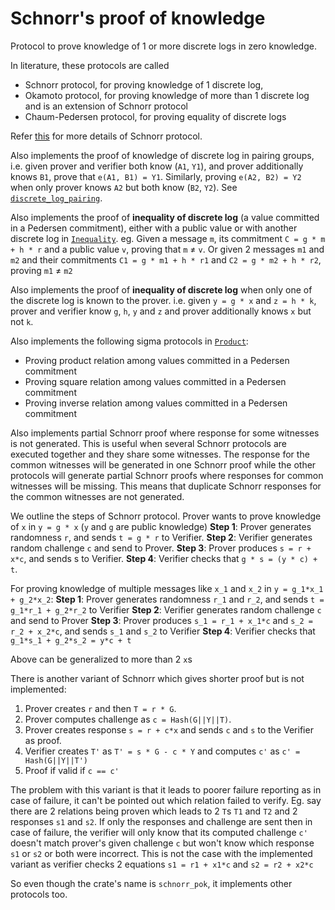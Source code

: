 # Schnorr's proof of knowledge

<!-- cargo-rdme start -->

Protocol to prove knowledge of 1 or more discrete logs in zero knowledge.

In literature, these protocols are called
- Schnorr protocol, for proving knowledge of 1 discrete log,
- Okamoto protocol, for proving knowledge of more than 1 discrete log and is an extension of Schnorr protocol
- Chaum-Pedersen protocol, for proving equality of discrete logs

Refer [this](https://crypto.stanford.edu/cs355/19sp/lec5.pdf) for more details of Schnorr protocol.


Also implements the proof of knowledge of discrete log in pairing groups, i.e. given prover and verifier
both know (`A1`, `Y1`), and prover additionally knows `B1`, prove that `e(A1, B1) = Y1`. Similarly,
proving `e(A2, B2) = Y2` when only prover knows `A2` but both know (`B2`, `Y2`). See [`discrete_log_pairing`].

Also implements the proof of **inequality of discrete log** (a value committed in a Pedersen commitment),
either with a public value or with another discrete log in [`Inequality`]. eg. Given a message `m`,
its commitment `C = g * m + h * r` and a public value `v`, proving that `m` ≠ `v`. Or given 2 messages
`m1` and `m2` and their commitments `C1 = g * m1 + h * r1` and `C2 = g * m2 + h * r2`, proving `m1` ≠ `m2`

Also implements the proof of **inequality of discrete log** when only one of the discrete log is known to
the prover. i.e. given `y = g * x` and `z = h * k`, prover and verifier know `g`, `h`, `y` and `z` and
prover additionally knows `x` but not `k`.

Also implements the following sigma protocols in [`Product`]:
- Proving product relation among values committed in a Pedersen commitment
- Proving square relation among values committed in a Pedersen commitment
- Proving inverse relation among values committed in a Pedersen commitment

Also implements partial Schnorr proof where response for some witnesses is not generated. This is useful
when several Schnorr protocols are executed together and they share some witnesses. The response for the common
witnesses will be generated in one Schnorr proof while the other protocols will generate partial Schnorr
proofs where responses for common witnesses will be missing. This means that duplicate Schnorr responses
for the common witnesses are not generated.

We outline the steps of Schnorr protocol.
Prover wants to prove knowledge of `x` in `y = g * x` (`y` and `g` are public knowledge)
**Step 1**: Prover generates randomness `r`, and sends `t = g * r` to Verifier.
**Step 2**: Verifier generates random challenge `c` and send to Prover.
**Step 3**: Prover produces `s = r + x*c`, and sends s to Verifier.
**Step 4**: Verifier checks that `g * s = (y * c) + t`.

For proving knowledge of multiple messages like `x_1` and `x_2` in `y = g_1*x_1 + g_2*x_2`:
**Step 1**: Prover generates randomness `r_1` and `r_2`, and sends `t = g_1*r_1 + g_2*r_2` to Verifier
**Step 2**: Verifier generates random challenge `c` and send to Prover
**Step 3**: Prover produces `s_1 = r_1 + x_1*c` and `s_2 = r_2 + x_2*c`, and sends `s_1` and `s_2` to Verifier
**Step 4**: Verifier checks that `g_1*s_1 + g_2*s_2 = y*c + t`

Above can be generalized to more than 2 `x`s

There is another variant of Schnorr which gives shorter proof but is not implemented:
1. Prover creates `r` and then `T = r * G`.
2. Prover computes challenge as `c = Hash(G||Y||T)`.
3. Prover creates response `s = r + c*x` and sends `c` and `s` to the Verifier as proof.
4. Verifier creates `T'` as `T' = s * G - c * Y` and computes `c'` as `c' = Hash(G||Y||T')`
5. Proof if valid if `c == c'`

The problem with this variant is that it leads to poorer failure reporting as in case of failure, it can't be
pointed out which relation failed to verify. Eg. say there are 2 relations being proven which leads to 2
`T`s `T1` and `T2` and 2 responses `s1` and `s2`. If only the responses and challenge are sent then
in case of failure, the verifier will only know that its computed challenge `c'` doesn't match prover's given
challenge `c` but won't know which response `s1` or `s2` or both were incorrect. This is not the case
with the implemented variant as verifier checks 2 equations `s1 = r1 + x1*c` and `s2 = r2 + x2*c`


So even though the crate's name is `schnorr_pok`, it implements other protocols too.

[`Inequality`]: https://docs.rs/schnorr_pok/latest/schnorr_pok/inequality/
[`discrete_log_pairing`]: https://docs.rs/schnorr_pok/latest/schnorr_pok/discrete_log_pairing/
[`Product`]: https://docs.rs/schnorr_pok/latest/schnorr_pok/product_relations/

<!-- cargo-rdme end -->
